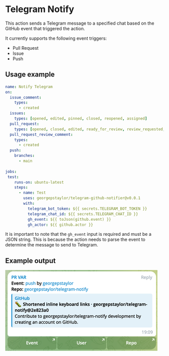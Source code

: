# Telegram Notify

This action sends a Telegram message to a specified chat based on the
GitHub event that triggered the action.

It currently supports the following event triggers:
* Pull Request
* Issue
* Push

## Usage example

```yaml
name: Notify Telegram
on:
  issue_comment:
    types:
      - created
  issues:
    types: [opened, edited, pinned, closed, reopened, assigned]
  pull_request:
    types: [opened, closed, edited, ready_for_review, review_requested, reopened]
  pull_request_review_comment:
    types:
      - created
  push:
    branches:
      - main

jobs:
 test:
    runs-on: ubuntu-latest
    steps:
      - name: Test
        uses: georgepstaylor/telegram-github-notifier@v0.0.1
        with:
          telegram_bot_token: ${{ secrets.TELEGRAM_BOT_TOKEN }}
          telegram_chat_id: ${{ secrets.TELEGRAM_CHAT_ID }}
          gh_event: ${{ toJson(github.event) }}
          gh_actor: ${{ github.actor }}
```

It is important to note that the `gh_event` input is required and must be a JSON string. 
This is because the action needs to parse the event to determine the message to send to Telegram.

## Example output
![img.png](img.png)
